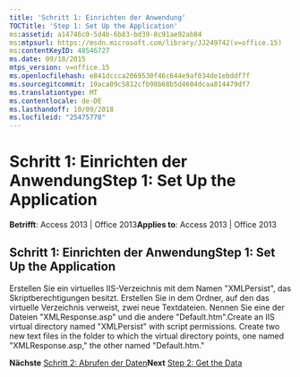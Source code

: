 ```yaml
---
title: 'Schritt 1: Einrichten der Anwendung'
TOCTitle: 'Step 1: Set Up the Application'
ms:assetid: a14746c0-5d4b-6b83-bd39-8c91ae92ab84
ms:mtpsurl: https://msdn.microsoft.com/library/JJ249742(v=office.15)
ms:contentKeyID: 48546727
ms.date: 09/18/2015
mtps_version: v=office.15
ms.openlocfilehash: e841dccca2069530f46c644e9af034de1ebddf7f
ms.sourcegitcommit: 19aca09c5812cfb98b68b5d4604dcaa814479df7
ms.translationtype: MT
ms.contentlocale: de-DE
ms.lasthandoff: 10/09/2018
ms.locfileid: "25475778"
---
```

# <a name="step-1-set-up-the-application"></a><span data-ttu-id="ed49f-102">Schritt 1: Einrichten der Anwendung</span><span class="sxs-lookup"><span data-stu-id="ed49f-102">Step 1: Set Up the Application</span></span>


<span data-ttu-id="ed49f-103">**Betrifft**: Access 2013 | Office 2013</span><span class="sxs-lookup"><span data-stu-id="ed49f-103">**Applies to**: Access 2013 | Office 2013</span></span>

## <a name="step-1-set-up-the-application"></a><span data-ttu-id="ed49f-104">Schritt 1: Einrichten der Anwendung</span><span class="sxs-lookup"><span data-stu-id="ed49f-104">Step 1: Set Up the Application</span></span>

<span data-ttu-id="ed49f-p101">Erstellen Sie ein virtuelles IIS-Verzeichnis mit dem Namen "XMLPersist", das Skriptberechtigungen besitzt. Erstellen Sie in dem Ordner, auf den das virtuelle Verzeichnis verweist, zwei neue Textdateien. Nennen Sie eine der Dateien "XMLResponse.asp" und die andere "Default.htm".</span><span class="sxs-lookup"><span data-stu-id="ed49f-p101">Create an IIS virtual directory named "XMLPersist" with script permissions. Create two new text files in the folder to which the virtual directory points, one named "XMLResponse.asp," the other named "Default.htm."</span></span>

<span data-ttu-id="ed49f-107">**Nächste** [Schritt 2: Abrufen der Daten](step-2-get-the-data.md)</span><span class="sxs-lookup"><span data-stu-id="ed49f-107">**Next** [Step 2: Get the Data](step-2-get-the-data.md)</span></span>

